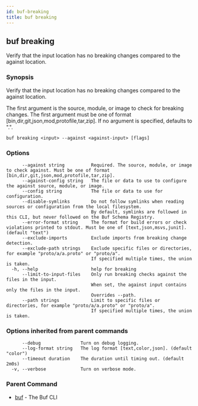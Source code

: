 ```yaml
---
id: buf-breaking
title: buf breaking
---
```

## buf breaking

Verify that the input location has no breaking changes compared to the against location.

### Synopsis

Verify that the input location has no breaking changes compared to the against location.

The first argument is the source, module, or image to check for breaking changes.
The first argument must be one of format [bin,dir,git,json,mod,protofile,tar,zip].
If no argument is specified, defaults to &#34;.&#34;.

```
buf breaking <input> --against <against-input> [flags]
```

### Options

```
      --against string          Required. The source, module, or image to check against. Must be one of format [bin,dir,git,json,mod,protofile,tar,zip].
      --against-config string   The file or data to use to configure the against source, module, or image.
      --config string           The file or data to use for configuration.
      --disable-symlinks        Do not follow symlinks when reading sources or configuration from the local filesystem.
                                By default, symlinks are followed in this CLI, but never followed on the Buf Schema Registry.
      --error-format string     The format for build errors or check violations printed to stdout. Must be one of [text,json,msvs,junit]. (default "text")
      --exclude-imports         Exclude imports from breaking change detection.
      --exclude-path strings    Exclude specific files or directories, for example "proto/a/a.proto" or "proto/a".
                                If specified multiple times, the union is taken.
  -h, --help                    help for breaking
      --limit-to-input-files    Only run breaking checks against the files in the input.
                                When set, the against input contains only the files in the input.
                                Overrides --path.
      --path strings            Limit to specific files or directories, for example "proto/a/a.proto" or "proto/a".
                                If specified multiple times, the union is taken.
```

### Options inherited from parent commands

```
      --debug               Turn on debug logging.
      --log-format string   The log format [text,color,json]. (default "color")
      --timeout duration    The duration until timing out. (default 2m0s)
  -v, --verbose             Turn on verbose mode.
```

### Parent Command

* [buf](buf.md)	 - The Buf CLI
